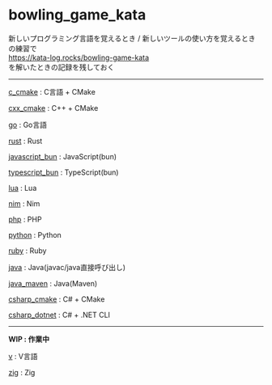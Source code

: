 # bowling_game_kata

新しいプログラミング言語を覚えるとき / 新しいツールの使い方を覚えるとき の練習で  
https://kata-log.rocks/bowling-game-kata  
を解いたときの記録を残しておく  

---

[c_cmake](./c_cmake/README.md)  : C言語 + CMake

[cxx_cmake](./cxx_cmake/README.md) : C++ + CMake

[go](./go/README.md) : Go言語

[rust](./rust/README.md) : Rust

[javascript_bun](./javascript_bun/README.md) : JavaScript(bun)

[typescript_bun](./typescript_bun/README.md) : TypeScript(bun)

[lua](./lua/README.md) : Lua

[nim](./nim/README.md) : Nim

[php](./php/README.md) : PHP

[python](./python/README.md) : Python

[ruby](./ruby/README.md) : Ruby

[java](./java/README.md) : Java(javac/java直接呼び出し)

[java_maven](./java_maven/README.md) : Java(Maven)

[csharp_cmake](./csharp_cmake/README.md) : C# + CMake

[csharp_dotnet](./csharp_dotnet/README.md) : C# + .NET CLI

---

**WIP : 作業中**

[v](./v/README.md) : V言語

[zig](./zig/) : Zig

